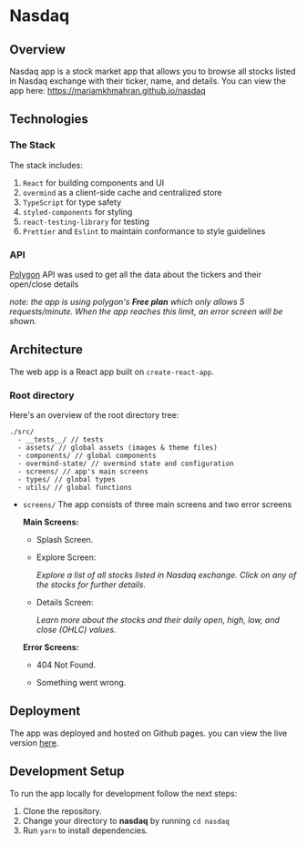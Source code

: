 # Nasdaq

## Overview
Nasdaq app is a stock market app that allows you to browse all stocks listed in Nasdaq exchange with their ticker, name, and details.
You can view the app here: https://mariamkhmahran.github.io/nasdaq

## Technologies

### The Stack

The stack includes:

1. `React` for building components and UI
2. `overmind` as a client-side cache and centralized store
3. `TypeScript` for type safety
4. `styled-components` for styling
5. `react-testing-library` for testing
6. `Prettier` and `Eslint` to maintain conformance to style guidelines

### API
[Polygon](https://polygon.io/docs) API was used to get all the data about the tickers and their open/close details

*note: the app is using polygon's **Free plan** which only allows 5 requests/minute. When the app reaches this limit, an error screen will be shown.*

## Architecture

The web app is a React app built on `create-react-app`.

### Root directory

Here's an overview of the root directory tree:

```
./src/
  - __tests__/ // tests
  - assets/ // global assets (images & theme files)
  - components/ // global components
  - overmind-state/ // overmind state and configuration
  - screens/ // app's main screens
  - types/ // global types
  - utils/ // global functions
```

- `screens/`
  The app consists of three main screens and two error screens
  
  **Main Screens:**
  
  - Splash Screen.
    
  - Explore Screen:
       
       *Explore a list of all stocks listed in Nasdaq exchange. Click on any of the stocks for further details.*
    
  - Details Screen:
       
       *Learn more about the stocks and their daily open, high, low, and close (OHLC) values.*
  
  **Error Screens:**
  
  - 404 Not Found.

  - Something went wrong.

## Deployment

The app was deployed and hosted on Github pages. you can view the live version [here](https://mariamkhmahran.github.io/nasdaq/).

## Development Setup

To run the app locally for development follow the next steps:

1. Clone the repository.
2. Change your directory to **nasdaq** by running `cd nasdaq`
3. Run `yarn` to install dependencies.
